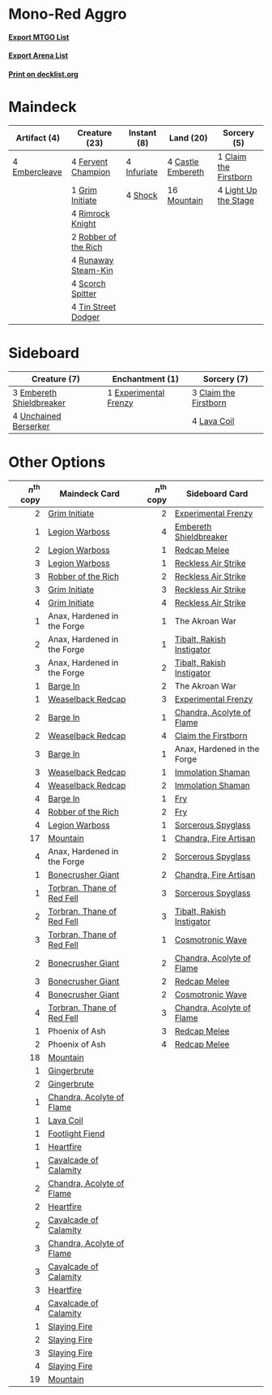 # Mono-Red Aggro

#### [Export MTGO List](../collection/Mono-Red%20Aggro/Mono-Red%20Aggro.txt)
#### [Export Arena List](../collection/Mono-Red%20Aggro/Mono-Red%20Aggro_arena.txt)
#### [Print on decklist.org](http://decklist.org/?deckmain=4%09Castle%20Embereth%0A1%09Claim%20the%20Firstborn%0A4%09Embercleave%0A4%09Fervent%20Champion%0A1%09Grim%20Initiate%0A4%09Infuriate%0A4%09Light%20Up%20the%20Stage%0A16%09Mountain%0A4%09Rimrock%20Knight%0A2%09Robber%20of%20the%20Rich%0A4%09Runaway%20Steam-Kin%0A4%09Scorch%20Spitter%0A4%09Shock%0A4%09Tin%20Street%20Dodger&deckside=3%09Claim%20the%20Firstborn%0A3%09Embereth%20Shieldbreaker%0A1%09Experimental%20Frenzy%0A4%09Lava%20Coil%0A4%09Unchained%20Berserker)
# Maindeck

|                                      Artifact (4)                                      |                                         Creature (23)                                         |                                     Instant (8)                                      |                                         Land (20)                                          |                                          Sorcery (5)                                           |
|----------------------------------------------------------------------------------------|-----------------------------------------------------------------------------------------------|--------------------------------------------------------------------------------------|--------------------------------------------------------------------------------------------|------------------------------------------------------------------------------------------------|
|4 [Embercleave](http://gatherer.wizards.com/Pages/Card/Details.aspx?multiverseid=473082)|4 [Fervent Champion](http://gatherer.wizards.com/Pages/Card/Details.aspx?multiverseid=473086)  |4 [Infuriate](http://gatherer.wizards.com/Pages/Card/Details.aspx?multiverseid=466899)|4 [Castle Embereth](http://gatherer.wizards.com/Pages/Card/Details.aspx?multiverseid=473201)|1 [Claim the Firstborn](http://gatherer.wizards.com/Pages/Card/Details.aspx?multiverseid=473080)|
|                                                                                        |1 [Grim Initiate](http://gatherer.wizards.com/Pages/Card/Details.aspx?multiverseid=461057)     |4 [Shock](http://gatherer.wizards.com/Pages/Card/Details.aspx?multiverseid=129732)    |16 [Mountain](http://gatherer.wizards.com/Pages/Card/Details.aspx?multiverseid=439859)      |4 [Light Up the Stage](http://gatherer.wizards.com/Pages/Card/Details.aspx?multiverseid=457251) |
|                                                                                        |4 [Rimrock Knight](http://gatherer.wizards.com/Pages/Card/Details.aspx?multiverseid=473099)    |                                                                                      |                                                                                            |                                                                                                |
|                                                                                        |2 [Robber of the Rich](http://gatherer.wizards.com/Pages/Card/Details.aspx?multiverseid=473100)|                                                                                      |                                                                                            |                                                                                                |
|                                                                                        |4 [Runaway Steam-Kin](http://gatherer.wizards.com/Pages/Card/Details.aspx?multiverseid=452865) |                                                                                      |                                                                                            |                                                                                                |
|                                                                                        |4 [Scorch Spitter](http://gatherer.wizards.com/Pages/Card/Details.aspx?multiverseid=466913)    |                                                                                      |                                                                                            |                                                                                                |
|                                                                                        |4 [Tin Street Dodger](http://gatherer.wizards.com/Pages/Card/Details.aspx?multiverseid=457264) |                                                                                      |                                                                                            |                                                                                                |


# Sideboard

|                                           Creature (7)                                            |                                        Enchantment (1)                                         |                                          Sorcery (7)                                           |
|---------------------------------------------------------------------------------------------------|------------------------------------------------------------------------------------------------|------------------------------------------------------------------------------------------------|
|3 [Embereth Shieldbreaker](http://gatherer.wizards.com/Pages/Card/Details.aspx?multiverseid=473084)|1 [Experimental Frenzy](http://gatherer.wizards.com/Pages/Card/Details.aspx?multiverseid=452849)|3 [Claim the Firstborn](http://gatherer.wizards.com/Pages/Card/Details.aspx?multiverseid=473080)|
|4 [Unchained Berserker](http://gatherer.wizards.com/Pages/Card/Details.aspx?multiverseid=466918)   |                                                                                                |4 [Lava Coil](http://gatherer.wizards.com/Pages/Card/Details.aspx?multiverseid=452858)          |


# Other Options

|*n*<sup>th</sup> copy|                                            Maindeck Card                                            |*n*<sup>th</sup> copy|                                           Sideboard Card                                           |
|--------------------:|-----------------------------------------------------------------------------------------------------|--------------------:|----------------------------------------------------------------------------------------------------|
|                    2|[Grim Initiate](http://gatherer.wizards.com/Pages/Card/Details.aspx?multiverseid=461057)             |                    2|[Experimental Frenzy](http://gatherer.wizards.com/Pages/Card/Details.aspx?multiverseid=452849)      |
|                    1|[Legion Warboss](http://gatherer.wizards.com/Pages/Card/Details.aspx?multiverseid=452859)            |                    4|[Embereth Shieldbreaker](http://gatherer.wizards.com/Pages/Card/Details.aspx?multiverseid=473084)   |
|                    2|[Legion Warboss](http://gatherer.wizards.com/Pages/Card/Details.aspx?multiverseid=452859)            |                    1|[Redcap Melee](http://gatherer.wizards.com/Pages/Card/Details.aspx?multiverseid=473097)             |
|                    3|[Legion Warboss](http://gatherer.wizards.com/Pages/Card/Details.aspx?multiverseid=452859)            |                    1|[Reckless Air Strike](http://gatherer.wizards.com/Pages/Card/Details.aspx?multiverseid=466908)      |
|                    3|[Robber of the Rich](http://gatherer.wizards.com/Pages/Card/Details.aspx?multiverseid=473100)        |                    2|[Reckless Air Strike](http://gatherer.wizards.com/Pages/Card/Details.aspx?multiverseid=466908)      |
|                    3|[Grim Initiate](http://gatherer.wizards.com/Pages/Card/Details.aspx?multiverseid=461057)             |                    3|[Reckless Air Strike](http://gatherer.wizards.com/Pages/Card/Details.aspx?multiverseid=466908)      |
|                    4|[Grim Initiate](http://gatherer.wizards.com/Pages/Card/Details.aspx?multiverseid=461057)             |                    4|[Reckless Air Strike](http://gatherer.wizards.com/Pages/Card/Details.aspx?multiverseid=466908)      |
|                    1|Anax, Hardened in the Forge                                                                          |                    1|The Akroan War                                                                                      |
|                    2|Anax, Hardened in the Forge                                                                          |                    1|[Tibalt, Rakish Instigator](http://gatherer.wizards.com/Pages/Card/Details.aspx?multiverseid=461073)|
|                    3|Anax, Hardened in the Forge                                                                          |                    2|[Tibalt, Rakish Instigator](http://gatherer.wizards.com/Pages/Card/Details.aspx?multiverseid=461073)|
|                    1|[Barge In](http://gatherer.wizards.com/Pages/Card/Details.aspx?multiverseid=473074)                  |                    2|The Akroan War                                                                                      |
|                    1|[Weaselback Redcap](http://gatherer.wizards.com/Pages/Card/Details.aspx?multiverseid=473110)         |                    3|[Experimental Frenzy](http://gatherer.wizards.com/Pages/Card/Details.aspx?multiverseid=452849)      |
|                    2|[Barge In](http://gatherer.wizards.com/Pages/Card/Details.aspx?multiverseid=473074)                  |                    1|[Chandra, Acolyte of Flame](http://gatherer.wizards.com/Pages/Card/Details.aspx?multiverseid=466880)|
|                    2|[Weaselback Redcap](http://gatherer.wizards.com/Pages/Card/Details.aspx?multiverseid=473110)         |                    4|[Claim the Firstborn](http://gatherer.wizards.com/Pages/Card/Details.aspx?multiverseid=473080)      |
|                    3|[Barge In](http://gatherer.wizards.com/Pages/Card/Details.aspx?multiverseid=473074)                  |                    1|Anax, Hardened in the Forge                                                                         |
|                    3|[Weaselback Redcap](http://gatherer.wizards.com/Pages/Card/Details.aspx?multiverseid=473110)         |                    1|[Immolation Shaman](http://gatherer.wizards.com/Pages/Card/Details.aspx?multiverseid=457250)        |
|                    4|[Weaselback Redcap](http://gatherer.wizards.com/Pages/Card/Details.aspx?multiverseid=473110)         |                    2|[Immolation Shaman](http://gatherer.wizards.com/Pages/Card/Details.aspx?multiverseid=457250)        |
|                    4|[Barge In](http://gatherer.wizards.com/Pages/Card/Details.aspx?multiverseid=473074)                  |                    1|[Fry](http://gatherer.wizards.com/Pages/Card/Details.aspx?multiverseid=466894)                      |
|                    4|[Robber of the Rich](http://gatherer.wizards.com/Pages/Card/Details.aspx?multiverseid=473100)        |                    2|[Fry](http://gatherer.wizards.com/Pages/Card/Details.aspx?multiverseid=466894)                      |
|                    4|[Legion Warboss](http://gatherer.wizards.com/Pages/Card/Details.aspx?multiverseid=452859)            |                    1|[Sorcerous Spyglass](http://gatherer.wizards.com/Pages/Card/Details.aspx?multiverseid=435407)       |
|                   17|[Mountain](http://gatherer.wizards.com/Pages/Card/Details.aspx?multiverseid=439859)                  |                    1|[Chandra, Fire Artisan](http://gatherer.wizards.com/Pages/Card/Details.aspx?multiverseid=461046)    |
|                    4|Anax, Hardened in the Forge                                                                          |                    2|[Sorcerous Spyglass](http://gatherer.wizards.com/Pages/Card/Details.aspx?multiverseid=435407)       |
|                    1|[Bonecrusher Giant](http://gatherer.wizards.com/Pages/Card/Details.aspx?multiverseid=473077)         |                    2|[Chandra, Fire Artisan](http://gatherer.wizards.com/Pages/Card/Details.aspx?multiverseid=461046)    |
|                    1|[Torbran, Thane of Red Fell](http://gatherer.wizards.com/Pages/Card/Details.aspx?multiverseid=473109)|                    3|[Sorcerous Spyglass](http://gatherer.wizards.com/Pages/Card/Details.aspx?multiverseid=435407)       |
|                    2|[Torbran, Thane of Red Fell](http://gatherer.wizards.com/Pages/Card/Details.aspx?multiverseid=473109)|                    3|[Tibalt, Rakish Instigator](http://gatherer.wizards.com/Pages/Card/Details.aspx?multiverseid=461073)|
|                    3|[Torbran, Thane of Red Fell](http://gatherer.wizards.com/Pages/Card/Details.aspx?multiverseid=473109)|                    1|[Cosmotronic Wave](http://gatherer.wizards.com/Pages/Card/Details.aspx?multiverseid=452845)         |
|                    2|[Bonecrusher Giant](http://gatherer.wizards.com/Pages/Card/Details.aspx?multiverseid=473077)         |                    2|[Chandra, Acolyte of Flame](http://gatherer.wizards.com/Pages/Card/Details.aspx?multiverseid=466880)|
|                    3|[Bonecrusher Giant](http://gatherer.wizards.com/Pages/Card/Details.aspx?multiverseid=473077)         |                    2|[Redcap Melee](http://gatherer.wizards.com/Pages/Card/Details.aspx?multiverseid=473097)             |
|                    4|[Bonecrusher Giant](http://gatherer.wizards.com/Pages/Card/Details.aspx?multiverseid=473077)         |                    2|[Cosmotronic Wave](http://gatherer.wizards.com/Pages/Card/Details.aspx?multiverseid=452845)         |
|                    4|[Torbran, Thane of Red Fell](http://gatherer.wizards.com/Pages/Card/Details.aspx?multiverseid=473109)|                    3|[Chandra, Acolyte of Flame](http://gatherer.wizards.com/Pages/Card/Details.aspx?multiverseid=466880)|
|                    1|Phoenix of Ash                                                                                       |                    3|[Redcap Melee](http://gatherer.wizards.com/Pages/Card/Details.aspx?multiverseid=473097)             |
|                    2|Phoenix of Ash                                                                                       |                    4|[Redcap Melee](http://gatherer.wizards.com/Pages/Card/Details.aspx?multiverseid=473097)             |
|                   18|[Mountain](http://gatherer.wizards.com/Pages/Card/Details.aspx?multiverseid=439859)                  |                     |                                                                                                    |
|                    1|[Gingerbrute](http://gatherer.wizards.com/Pages/Card/Details.aspx?multiverseid=473181)               |                     |                                                                                                    |
|                    2|[Gingerbrute](http://gatherer.wizards.com/Pages/Card/Details.aspx?multiverseid=473181)               |                     |                                                                                                    |
|                    1|[Chandra, Acolyte of Flame](http://gatherer.wizards.com/Pages/Card/Details.aspx?multiverseid=466880) |                     |                                                                                                    |
|                    1|[Lava Coil](http://gatherer.wizards.com/Pages/Card/Details.aspx?multiverseid=452858)                 |                     |                                                                                                    |
|                    1|[Footlight Fiend](http://gatherer.wizards.com/Pages/Card/Details.aspx?multiverseid=457360)           |                     |                                                                                                    |
|                    1|[Heartfire](http://gatherer.wizards.com/Pages/Card/Details.aspx?multiverseid=461058)                 |                     |                                                                                                    |
|                    1|[Cavalcade of Calamity](http://gatherer.wizards.com/Pages/Card/Details.aspx?multiverseid=457239)     |                     |                                                                                                    |
|                    2|[Chandra, Acolyte of Flame](http://gatherer.wizards.com/Pages/Card/Details.aspx?multiverseid=466880) |                     |                                                                                                    |
|                    2|[Heartfire](http://gatherer.wizards.com/Pages/Card/Details.aspx?multiverseid=461058)                 |                     |                                                                                                    |
|                    2|[Cavalcade of Calamity](http://gatherer.wizards.com/Pages/Card/Details.aspx?multiverseid=457239)     |                     |                                                                                                    |
|                    3|[Chandra, Acolyte of Flame](http://gatherer.wizards.com/Pages/Card/Details.aspx?multiverseid=466880) |                     |                                                                                                    |
|                    3|[Cavalcade of Calamity](http://gatherer.wizards.com/Pages/Card/Details.aspx?multiverseid=457239)     |                     |                                                                                                    |
|                    3|[Heartfire](http://gatherer.wizards.com/Pages/Card/Details.aspx?multiverseid=461058)                 |                     |                                                                                                    |
|                    4|[Cavalcade of Calamity](http://gatherer.wizards.com/Pages/Card/Details.aspx?multiverseid=457239)     |                     |                                                                                                    |
|                    1|[Slaying Fire](http://gatherer.wizards.com/Pages/Card/Details.aspx?multiverseid=473105)              |                     |                                                                                                    |
|                    2|[Slaying Fire](http://gatherer.wizards.com/Pages/Card/Details.aspx?multiverseid=473105)              |                     |                                                                                                    |
|                    3|[Slaying Fire](http://gatherer.wizards.com/Pages/Card/Details.aspx?multiverseid=473105)              |                     |                                                                                                    |
|                    4|[Slaying Fire](http://gatherer.wizards.com/Pages/Card/Details.aspx?multiverseid=473105)              |                     |                                                                                                    |
|                   19|[Mountain](http://gatherer.wizards.com/Pages/Card/Details.aspx?multiverseid=439859)                  |                     |                                                                                                    |

